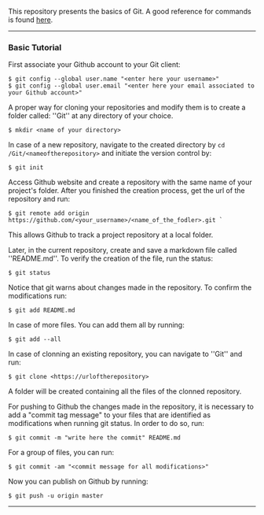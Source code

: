 This repository presents the basics of Git. A good reference for commands is found [here](https://www.youtube.com/watch?v=HVsySz-h9r4). 

-----

### Basic Tutorial 

First associate your Github account to your Git client: 
```shell
$ git config --global user.name "<enter here your username>"
$ git config --global user.email "<enter here your email associated to your Github account>"
```

A proper way for cloning your repositories and modify them is to create a folder called: ''Git'' at any directory of your choice.
```shell
$ mkdir <name of your directory>
```
In case of a new repository, navigate to the created directory by `cd /Git/<nameoftherepository>` and initiate the version control by: 
```shell
$ git init
```

Access Github website and create a repository with the same name of your project's folder. After you finished the creation process, get the url of the repository and run:
```shell
$ git remote add origin https://github.com/<your_username>/<name_of_the_fodler>.git `

```
This allows Github to track a project repository at a local folder. 

Later, in the current repository, create and save a markdown file called ''README.md''. To verify the creation of the file, run the status:
```shell
$ git status
```

Notice that git warns about changes made in the repository. To confirm the  modifications run:
```shell
$ git add README.md
```

In case of more files. You can add them all by running:
```shell
$ git add --all
```

In case of clonning an existing repository, you can navigate to ''Git'' and run:
```shell
$ git clone <https://urloftherepository>
```
A folder will be created containing all the files of the clonned repository.

For pushing to Github the changes made in the repository, it is necessary to add a "commit tag message" to your files that are identified as modifications when running git status. In order to do so, run:
```shell
$ git commit -m "write here the commit" README.md
```

For a group of files, you can run:
```shell
$ git commit -am "<commit message for all modifications>"
```

Now you can publish on Github by running:
```shell
$ git push -u origin master
```
-----



